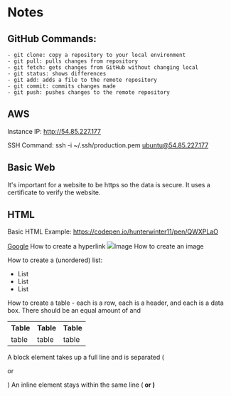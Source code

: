# Notes

## GitHub Commands:

    - git clone: copy a repository to your local environment
    - git pull: pulls changes from repository
    - git fetch: gets changes from GitHub without changing local
    - git status: shows differences
    - git add: adds a file to the remote repository
    - git commit: commits changes made
    - git push: pushes changes to the remote repository

## AWS

Instance IP: http://54.85.227.177

SSH Command: ssh -i ~/.ssh/production.pem ubuntu@54.85.227.177

## Basic Web

It's important for a website to be https so the data is secure. It uses a certificate to verify the website.

## HTML

Basic HTML Example: https://codepen.io/hunterwinter11/pen/QWXPLaO

<a href="https://google.com">Google</a> How to create a hyperlink
<img src = "https://google.com/image.png">Image</img> How to create an image

How to create a (unordered) list:
      <ul>
        <li>List</li>
        <li>List</li>
        <li>List</li>
      </ul>

How to create a table - each <tr> is a row, each <th> is a header, and each <td> is a data box. There should be an equal amount of <th> and <td>
      <table>
        <tr>
          <th>Table</th>
          <th>Table</th>
          <th>Table</th>
        </tr>
        <tr>
          <td>table</td>
          <td>table</td>
          <td>table</td>
        </tr>
      </table>

A block element takes up a full line and is separated (<div> or <p>)
An inline element stays within the same line (<b> or <span>)
